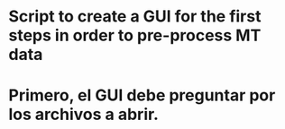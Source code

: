 # Script to create a GUI for the first steps in order to pre-process MT data

# Primero, el GUI debe preguntar por los archivos a abrir. 
